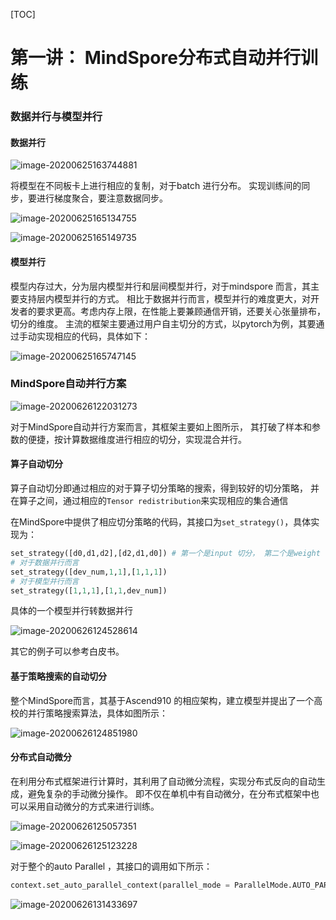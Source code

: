 [TOC]

# 第一讲： MindSpore分布式自动并行训练

### 数据并行与模型并行

#### 数据并行

![image-20200625163744881](https://i.loli.net/2020/06/25/meOb7IRkyC9DxA6.png)

将模型在不同板卡上进行相应的复制，对于batch 进行分布。 实现训练间的同步，要进行梯度聚合，要注意数据同步。 

![image-20200625165134755](https://i.loli.net/2020/06/25/6Bd7N1Q5UyCzHxG.png)

![image-20200625165149735](https://i.loli.net/2020/06/25/5lvXJHQ6Bxk2iaS.png)

#### 模型并行

模型内存过大，分为层内模型并行和层间模型并行，对于mindspore 而言，其主要支持层内模型并行的方式。 相比于数据并行而言，模型并行的难度更大，对开发者的要求更高。考虑内存上限，在性能上要兼顾通信开销，还要关心张量排布，切分的维度。 主流的框架主要通过用户自主切分的方式，以pytorch为例，其要通过手动实现相应的代码，具体如下：

![image-20200625165747145](https://i.loli.net/2020/06/25/IRqliLcCWO7y9kK.png)

### MindSpore自动并行方案

![image-20200626122031273](https://i.loli.net/2020/06/26/ol6BMRwantkWS8e.png)

对于MindSpore自动并行方案而言，其框架主要如上图所示， 其打破了样本和参数的便捷，按计算数据维度进行相应的切分，实现混合并行。

#### 算子自动切分

算子自动切分即通过相应的对于算子切分策略的搜索，得到较好的切分策略， 并在算子之间，通过相应的`Tensor redistribution`来实现相应的集合通信

在MindSpore中提供了相应切分策略的代码，其接口为`set_strategy()`，具体实现为：

```python
set_strategy([d0,d1,d2],[d2,d1,d0]) # 第一个是input 切分， 第二个是weight 切分
# 对于数据并行而言
set_strategy([dev_num,1,1],[1,1,1])
# 对于模型并行而言
set_strategy([1,1,1],[1,1,dev_num])
```

具体的一个模型并行转数据并行

![image-20200626124528614](https://i.loli.net/2020/06/26/KoRBcw58WgT4jXx.png)

其它的例子可以参考白皮书。 

#### 基于策略搜索的自动切分

整个MindSpore而言，其基于Ascend910 的相应架构，建立模型并提出了一个高校的并行策略搜索算法，具体如图所示：

![image-20200626124851980](https://i.loli.net/2020/06/26/at4UedomisczNXu.png)

#### 分布式自动微分

在利用分布式框架进行计算时，其利用了自动微分流程，实现分布式反向的自动生成，避免复杂的手动微分操作。 即不仅在单机中有自动微分，在分布式框架中也可以采用自动微分的方式来进行训练。

![image-20200626125057351](https://i.loli.net/2020/06/26/g7LGSCVZmyeoYqw.png)

![image-20200626125123228](https://i.loli.net/2020/06/26/2sZhMRbfXoBALiF.png)

对于整个的auto Parallel ，其接口的调用如下所示：

```python
context.set_auto_parallel_context(parallel_mode = ParallelMode.AUTO_PARALLEL)
```

![image-20200626131433697](https://i.loli.net/2020/06/26/o91ipqfwCRxb3J2.png)